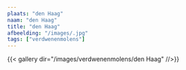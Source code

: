 ```yaml
---
plaats: "den Haag"
naam: "den Haag"
title: "den Haag"
afbeelding: "/images/.jpg"
tags: ["verdwenenmolens"]
---
```



{{< gallery dir="/images/verdwenenmolens/den Haag" //>}}

